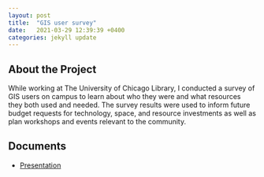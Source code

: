 ```yaml
---
layout: post
title:  "GIS user survey"
date:   2021-03-29 12:39:39 +0400
categories: jekyll update
---
```


## About the Project

While working at The University of Chicago Library, I conducted a survey of GIS users on campus to learn about who they were and what resources they both used and needed. The survey results were used to inform future budget requests for technology, space, and resource investments as well as plan workshops and events relevant to the community.

## Documents
- [Presentation](/assets/libraryUX.pdf)
